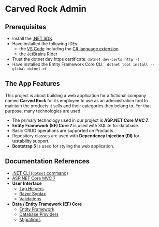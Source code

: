 # Carved Rock Admin

## Prerequisites

* Install the [.NET SDK](https://dotnet.microsoft.com/en-us/download).
* Have installed the following IDEs:
  * the [VS Code](https://code.visualstudio.com) including the [C# language extension](https://marketplace.visualstudio.com/items?itemName=ms-dotnettools.csharp)
  * the [JetBrains Rider](https://www.jetbrains.com/rider/)
* Trust the dotnet dev https certificate: `dotnet dev-certs http -t`
* Have installed the Entity Framework Core CLI: ` dotnet tool install --global dotnet-ef`

## The App Features

This project is about building a web application for a fictional company named **Carved Rock** for its employee to use as an administration tool to maintain the products it sells and their categories they belong to. For that purpose, many technologies are used:

* The primary technology used in our project is **ASP.NET Core MVC 7**.
* **Entity Framework (EF) Core 7** is used with SQLite for database.
* Basic CRUD operations are supported on Products.
* Repository classes are used with **Dependency Injection (DI)** for testability support.
* **Bootstrap 5** is used for styling the web application.

## Documentation References

* [.NET CLI (`dotnet` command)](https://docs.microsoft.com/en-us/dotnet//core/tools)
* [ASP.NET Core MVC 7](https://docs.microsoft.com/en-us/aspnet/core/mvc/overview?view=aspnetcore-7.0)
*  **User Interface**
   * [Tag Helpers](https://docs.microsoft.com/en-us/aspnet/core/mvc/views/tag-helpers/built-in/?view=aspnetcore-7.0)
   * [Razor Syntax](https://docs.microsoft.com/en-us/aspnet/core/mvc/views/razor?view=apnetcore-7.0)
   * [Validations](https://docs.microsoft.com/en-us/aspnet/core/mvc/models/validation)
*  **Data / Entity Framework (EF) Core**
   * [Entity Framework](https://docs.microsoft.com/en-us/ef/core)
   * [Database Providers](https://docs.microsoft.com/en-us/ef/core/providers/?tabs=dotnet-core-cli)
   * [Migrations](https://docs.microsoft.com/en-us/ef/core/managing-schemas/migrations)
  



